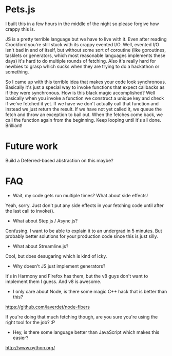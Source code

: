 Pets.js
=======

I built this in a few hours in the middle of the night so please forgive how crappy this is.

JS is a pretty terrible language but we have to live with it. Even after reading Crockford you're still stuck
with its crappy evented I/O. Well, evented I/O isn't bad in and of itself, but without some sort of coroutine
(like goroutines, tasklets or generators, which most reasonable languages implements these days) it's hard to do
multiple rounds of fetching. Also it's really hard for newbies to grasp which sucks when they are trying to do a
hackathon or something.

So I came up with this terrible idea that makes your code look synchronous. Basically it's just a special way to
invoke functions that expect callbacks as if they were synchronous. How is this black magic accomplished? Well
basically when you invoke a function we construct a unique key and check if we've fetched it yet. If we have we
don't actually call that function and instead we just return the result. If we have not yet called it, we queue
the fetch and throw an exception to bail out. When the fetches come back, we call the function again from the
beginning. Keep looping until it's all done. Brilliant!

Future work
===========

Build a Deferred-based abstraction on this maybe?

FAQ
===

  * Wait, my code gets run multiple times? What about side effects!

Yeah, sorry. Just don't put any side effects in your fetching code until after the last call to invoke().

  * What about Step.js / Async.js?

Confusing. I want to be able to explain it to an undergrad in 5 minutes. But probably better solutions for your
production code since this is just silly.

  * What about Streamline.js?

Cool, but does desugaring which is kind of icky.

  * Why doesn't JS just implement generators?

It's in Harmony and Firefox has them, but the v8 guys don't want to implement them I guess. And v8 is awesome.

  * I only care about Node, is there some magic C++ hack that is better than this?

https://github.com/laverdet/node-fibers

If you're doing that much fetching though, are you sure you're using the right tool for the job? :P

  * Hey, is there some language better than JavaScript which makes this easier?

http://www.python.org/
